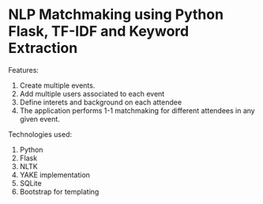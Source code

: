 # NLP Matchmaking using Python Flask, TF-IDF and Keyword Extraction

Features:

1. Create multiple events.
2. Add multiple users associated to each event
3. Define interets and background on each attendee
4. The application performs 1-1 matchmaking for different attendees in any given event.

Technologies used:

1. Python
2. Flask
3. NLTK
4. YAKE implementation
5. SQLite
6. Bootstrap for templating
